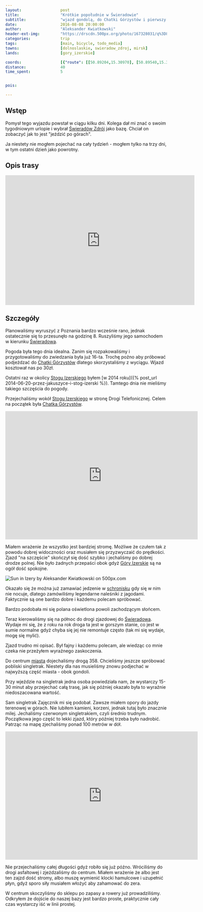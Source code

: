 ```yaml
---
layout:                 post
title:                  "Krótkie popołudnie w Świeradowie"
subtitle:               "wjazd gondolą, do Chatki Górzystów i pierwszy singletrak"
date:                   2016-08-08 20:00:00
author:                 "Aleksander Kwiatkowski"
header-ext-img:         "https://drscdn.500px.org/photo/167328031/q%3D80_m%3D2000/6a49b4365f8f63b54ff7588f816d16ff"
categories:             trip
tags:                   [main, bicycle, todo_media]
towns:                  [dolnoslaskie, swieradow_zdroj, mirsk]
lands:                  [gory_izerskie]

coords:                 [{"route": [[50.89204,15.30970], [50.89540,15.30558], [50.89537,15.30030], [50.88947,15.29262], [50.88755,15.29327], [50.88181,15.31305], [50.88113,15.32537], [50.87750,15.34365], [50.87390,15.34532], [50.86914,15.34494], [50.86434,15.34605], [50.86001,15.34476], [50.85895,15.34288], [50.85491,15.34640], [50.85605,15.35747], [50.85402,15.35863], [50.86318,15.35549], [50.87000,15.35386], [50.87393,15.34532], [50.88176,15.34434], [50.88990,15.33610], [50.89036,15.32464], [50.89429,15.33468], [50.89188,15.34313], [50.89261,15.34888], [50.89101,15.35296], [50.88934,15.35300], [50.89023,15.35957], [50.88858,15.35970], [50.89150,15.37360], [50.89770,15.36047], [50.90119,15.35103], [50.90263,15.34528], [50.90798,15.34391], [50.90725,15.34013], [50.91096,15.33519], [50.90974,15.32889], [50.91277,15.32219], [50.91056,15.32082], [50.91185,15.31271], [50.92187,15.31146], [50.92779,15.34163], [50.92373,15.33580], [50.91529,15.31889], [50.91188,15.31271], [50.91064,15.32082], [50.91291,15.32228], [50.90964,15.33052], [50.90309,15.34210]], "type": "bicycle"}]
distance:               40
time_spent:             5


pois:

---
```


[wiki-swieradow]: https://pl.wikipedia.org/wiki/%C5%9Awierad%C3%B3w-Zdr%C3%B3j
[wiki-chatka-gorzystow]: https://pl.wikipedia.org/wiki/Chatka_G%C3%B3rzyst%C3%B3w
[wiki-stog-izerski]: https://pl.wikipedia.org/wiki/St%C3%B3g_(G%C3%B3ry_Izerskie)
[wiki-gory-izerskie]: https://pl.wikipedia.org/wiki/G%C3%B3ry_Izerskie


Wstęp
-----

Pomysł tego wyjazdu powstał w ciągu kilku dni. Kolega dał mi znać o swoim tygodniowym
urlopie i wybrał [Świeradów Zdrój][wiki-swieradow] jako bazę. Chciał on zobaczyć
jak to jest "jeździć po górach".

Ja niestety nie mogłem pojechać na cały tydzień - mogłem tylko na trzy dni, w tym
ostatni dzień jako powrotny.

Opis trasy
----------

<iframe height='405' width='590' frameborder='0' allowtransparency='true' scrolling='no' src='https://www.strava.com/activities/669331466/embed/3643f249fa5d39433083a28ca79dbe60a4c56f6f'></iframe>

Szczegóły
---------

Planowaliśmy wyruszyć z Poznania bardzo wcześnie rano, jednak ostatecznie się to
przesunęło na godzinę 8. Ruszyliśmy jego samochodem w kierunku [Świeradowa][wiki-swieradow].

Pogoda była tego dnia idealna. Zanim się rozpakowaliśmy i przygotowaliśmy do
zwiedzania była już 16-ta. Trochę poźno aby próbować podjeżdzać do
[Chatki Górzystów][wiki-chatka-gorzystow] dlatego skorzystaliśmy z wyciągu.
Wjazd kosztował nas po 30zł.

Ostatni raz w okolicy [Stogu Izerskiego][wiki-stog-izerski] byłem
[w 2014 roku]({% post_url 2014-06-20-przez-jakuszyce-i-stog-izerski %}). Tamtego dnia
nie mieliśmy takiego szczęścia do pogody.

Przejechaliśmy wokół [Stogu Izerskiego][wiki-stog-izerski]
w stronę Drogi Telefonicznej. Celem na początek była
[Chatka Górzystów][wiki-chatka-gorzystow].

<div class="vimeo"><iframe src='http://player.vimeo.com/video/178881418' width="600" height="400" frameborder="0" webkitAllowFullScreen mozallowfullscreen allowFullScreen> </iframe></div>

Miałem wrażenie że
wszystko jest bardziej stromę. Możliwe że czułem tak z powodu dobrej widoczności
oraz musiałem się przyzwyczaić do prędkości. Zjazd "na szczęście" skończył się
dość szybko i jechaliśmy po dobrej drodze polnej. Nie było żadnych przepaści obok
gdyż [Góry Izerskie][wiki-gory-izerskie] są na ogół dość spokojne.

<div class='pixels-photo'>
  <p>
    <img src='https://drscdn.500px.org/photo/174092785/m%3D900/2bc2a5adcaf8eed168c48ed8da31988c' alt='Sun in Izery by Aleksander Kwiatkowski on 500px.com'>
  </p>
  <a href='https://500px.com/photo/174092785/sun-in-izery-by-aleksander-kwiatkowski' alt='Sun in Izery by Aleksander Kwiatkowski on 500px.com'></a>
</div>
<script type='text/javascript' src='https://500px.com/embed.js'></script>

Okazało się że można już zamawiać jedzenie w [schronisku][wiki-chatka-gorzystow]
gdy się w nim nie nocuje, dlatego zamówiliśmy legendarne naleśniki z jagodami.
Faktycznie są one bardzo dobre i każdemu polecam spróbować.

Bardzo podobała mi się polana oświetlona powoli zachodzącym słońcem.

Teraz kierowaliśmy się na północ do drogi zjazdowej do [Świeradowa][wiki-swieradow].
Wydaje mi się, że z roku na rok droga ta jest w gorszym stanie, co jest w sumie
normalne gdyż chyba się jej nie remontuje często (tak mi się wydaje, mogę się mylić).

Zjazd trudno mi opisać. Był fajny i każdemu polecam, ale wiedząc co mnie czeka
nie przeżyłem wyraźnego zaskoczenia.

Do centrum [miasta][wiki-swieradow] dojechaliśmy drogą 358.
Chcieliśmy jeszcze spróbować pobliski singletrak. Niestety dla nas musieliśmy
znowu podjechać w najwyższą część miasta - obok gondoli.

Przy wjeździe na singletrak jedna osoba powiedziała nam, że wystarczy 15-30 minut aby przejechać
całą trasę, jak się później okazało była to wyraźnie niedoszacowana wartość.

Sam singletrak Zajęcznik mi się podobał. Zawsze miałem opory do jazdy terenowej w górach.
Nie lubiłem kamieni, korzeni, jednak tutaj było znacznie milej. Jechaliśmy
czerwonym singletrakiem, czyli średnio trudnym. Początkowa jego część to lekki
zjazd, który później trzeba było nadrobić. Patrząc na mapę zjechaliśmy ponad
100 metrów w dół.

<div class="vimeo"><iframe src='http://player.vimeo.com/video/181178278' width="600" height="400" frameborder="0" webkitAllowFullScreen mozallowfullscreen allowFullScreen> </iframe></div>

Nie przejechaliśmy całej długości gdyż robiło się już późno. Wróciliśmy do drogi
asfaltowej i zjeżdzaliśmy do centrum. Miałem wrażenie że albo jest ten zajzd
dość stromy,
albo muszę wymienić klocki hamulcowe i uzupełnić płyn, gdyż sporo siły
musiałem włożyć aby zahamować do zera.

W centrum skoczyliśmy do sklepu po zapasy a rowery już prowadziliśmy. Odkryłem
że dojście do naszej bazy jest bardzo proste, praktycznie cały czas wystarczy iść
w linii prostej.
